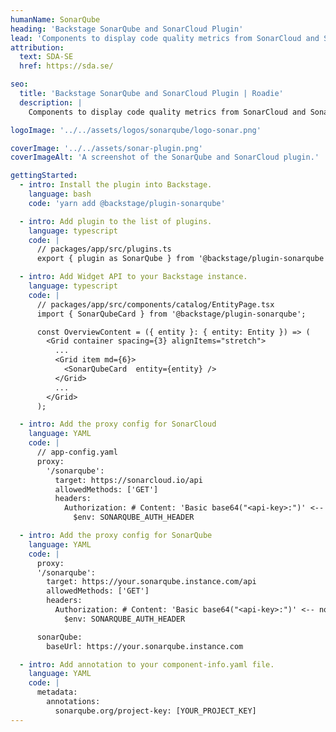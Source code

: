 ```yaml
---
humanName: SonarQube
heading: 'Backstage SonarQube and SonarCloud Plugin'
lead: 'Components to display code quality metrics from SonarCloud and SonarQube.'
attribution:
  text: SDA-SE
  href: https://sda.se/

seo:
  title: 'Backstage SonarQube and SonarCloud Plugin | Roadie'
  description: |
    Components to display code quality metrics from SonarCloud and SonarQube.

logoImage: '../../assets/logos/sonarqube/logo-sonar.png'

coverImage: '../../assets/sonar-plugin.png'
coverImageAlt: 'A screenshot of the SonarQube and SonarCloud plugin.'

gettingStarted:
  - intro: Install the plugin into Backstage.
    language: bash
    code: 'yarn add @backstage/plugin-sonarqube'

  - intro: Add plugin to the list of plugins.
    language: typescript
    code: |
      // packages/app/src/plugins.ts
      export { plugin as SonarQube } from '@backstage/plugin-sonarqube';

  - intro: Add Widget API to your Backstage instance.
    language: typescript
    code: |
      // packages/app/src/components/catalog/EntityPage.tsx
      import { SonarQubeCard } from '@backstage/plugin-sonarqube';

      const OverviewContent = ({ entity }: { entity: Entity }) => (
        <Grid container spacing={3} alignItems="stretch">
          ...
          <Grid item md={6}>
            <SonarQubeCard  entity={entity} />
          </Grid>
          ...
        </Grid>
      );

  - intro: Add the proxy config for SonarCloud
    language: YAML
    code: |
      // app-config.yaml
      proxy:
        '/sonarqube':
          target: https://sonarcloud.io/api
          allowedMethods: ['GET']
          headers:
            Authorization: # Content: 'Basic base64("<api-key>:")' <-- note the trailing ':' # Example: Basic bXktYXBpLWtleTo=
              $env: SONARQUBE_AUTH_HEADER

  - intro: Add the proxy config for SonarQube
    language: YAML
    code: |
      proxy:
      '/sonarqube':
        target: https://your.sonarqube.instance.com/api
        allowedMethods: ['GET']
        headers:
          Authorization: # Content: 'Basic base64("<api-key>:")' <-- note the trailing ':' # Example: Basic bXktYXBpLWtleTo=
            $env: SONARQUBE_AUTH_HEADER

      sonarQube:
        baseUrl: https://your.sonarqube.instance.com

  - intro: Add annotation to your component-info.yaml file.
    language: YAML
    code: |
      metadata:
        annotations:
          sonarqube.org/project-key: [YOUR_PROJECT_KEY]
---
```

